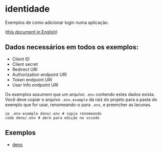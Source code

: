 # identidade
Exemplos de como adicionar login numa aplicação.

([this document in English](README.md))

## Dados necessários em todos os exemplos:

- Client ID
- Client secret
- Redirect URI
- Authorization endpoint URI
- Token endpoint URI
- User Info endpoint URI

Os exemplos assumem que um arquivo `.env` contendo estes dados exista. Você deve copiar o arquivo
`.env.example` da raíz do projeto para a pasta do exemplo que for usar, renomeando-o para `.env`,
e preencher as lacunas.

```shell
cp .env-example deno/.env # copia renomeando
code deno/.env # abre para edição no vscode
```

## Exemplos

- [deno](./deno)
